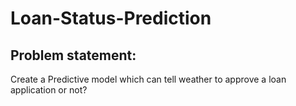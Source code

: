 # Loan-Status-Prediction

## Problem statement:
Create a Predictive model which can tell weather to approve a loan application or not?
